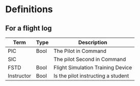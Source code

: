 #  Definitions

## For a flight log

| Term       | Type | Description                        |
| ---------- | ---- | ---------------------------------- |
| PIC        | Bool | The Pilot in Command               |
| SIC        |      | The pilot Second in Command        |
| FSTD       | Bool | Flight Simulation Training Device  |
| Instructor | Bool | Is the pilot instructing a student |

